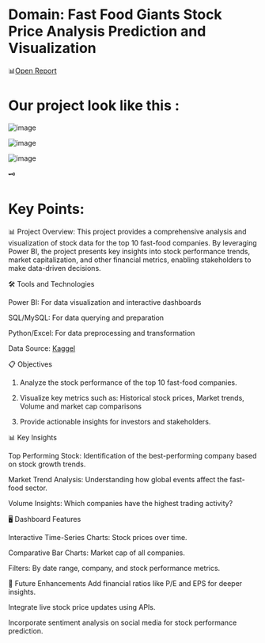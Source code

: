 # Domain: Fast Food Giants Stock Price Analysis Prediction and Visualization

📊[Open Report](https://app.powerbi.com/groups/me/reports/e68c549f-9689-4924-8012-d83369d6ad54/4f5966482deb18a4ff46?experience=power-bi&bookmarkGuid=312d5315a9575708c53f)

# Our project look like this :
![image](https://github.com/user-attachments/assets/7cd58f9e-2290-43e3-9bf2-bcd418c8890f)

![image](https://github.com/user-attachments/assets/4c66d7c2-80da-4ca0-adb0-7e51aee6782f)

![image](https://github.com/user-attachments/assets/54d68618-d5aa-4f00-9160-275a478927a8)


🗝️
# Key Points:
📊 Project Overview: This project provides a comprehensive analysis and visualization of stock data for the top 10 fast-food companies. By leveraging Power BI, the project presents key insights into stock performance trends, market capitalization, and other financial metrics, enabling stakeholders to make data-driven decisions.

🛠️ Tools and Technologies

Power BI: For data visualization and interactive dashboards

SQL/MySQL: For data querying and preparation

Python/Excel: For data preprocessing and transformation

Data Source: [Kaggel](https://www.kaggle.com/datasets/nguyentiennhan/stock-prices-of-the-10-largest-fast-food-companies?select=QSR.csv)

📋 Objectives

1. Analyze the stock performance of the top 10 fast-food companies.

1. Visualize key metrics such as:
Historical stock prices,
Market trends,
Volume and market cap comparisons

3. Provide actionable insights for investors and stakeholders.

📊 Key Insights

Top Performing Stock: Identification of the best-performing company based on stock growth trends.

Market Trend Analysis: Understanding how global events affect the fast-food sector.

Volume Insights: Which companies have the highest trading activity?

🖥️ Dashboard Features

Interactive Time-Series Charts: Stock prices over time.

Comparative Bar Charts: Market cap of all companies.

Filters: By date range, company, and stock performance metrics.

📝 Future Enhancements
Add financial ratios like P/E and EPS for deeper insights.

Integrate live stock price updates using APIs.

Incorporate sentiment analysis on social media for stock performance prediction.






